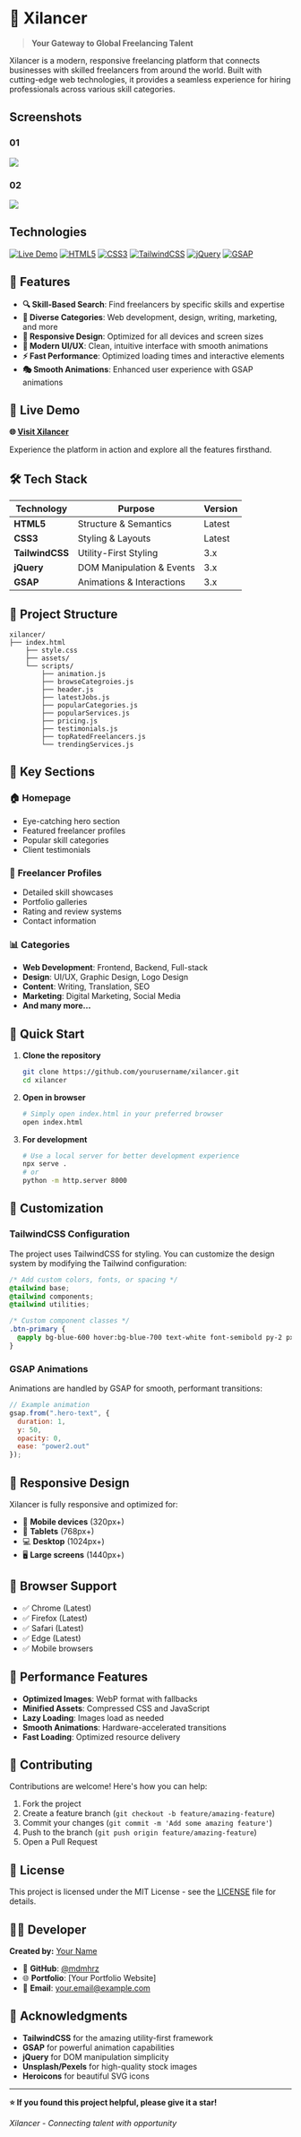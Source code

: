 # 💼 Xilancer

> **Your Gateway to Global Freelancing Talent**

Xilancer is a modern, responsive freelancing platform that connects businesses with skilled freelancers from around the world. Built with cutting-edge web technologies, it provides a seamless experience for hiring professionals across various skill categories.

## Screenshots
### 01
<img src="./assets/screenshot_5.png"/>

### 02
<img src="./assets/fullpage.png"/>

## Technologies

[![Live Demo](https://img.shields.io/badge/Live%20Demo-Visit%20Site-blue?style=for-the-badge)](https://mdmhrz.github.io/xilancer/assets)
[![HTML5](https://img.shields.io/badge/HTML5-E34F26?style=for-the-badge&logo=html5&logoColor=white)](https://html.spec.whatwg.org/)
[![CSS3](https://img.shields.io/badge/CSS3-1572B6?style=for-the-badge&logo=css3&logoColor=white)](https://www.w3.org/Style/CSS/)
[![TailwindCSS](https://img.shields.io/badge/Tailwind_CSS-38B2AC?style=for-the-badge&logo=tailwind-css&logoColor=white)](https://tailwindcss.com/)
[![jQuery](https://img.shields.io/badge/jQuery-0769AD?style=for-the-badge&logo=jquery&logoColor=white)](https://jquery.com/)
[![GSAP](https://img.shields.io/badge/GSAP-88CE02?style=for-the-badge&logo=greensock&logoColor=white)](https://greensock.com/)

## 🌟 Features

- **🔍 Skill-Based Search**: Find freelancers by specific skills and expertise
- **💼 Diverse Categories**: Web development, design, writing, marketing, and more
- **📱 Responsive Design**: Optimized for all devices and screen sizes
- **🎨 Modern UI/UX**: Clean, intuitive interface with smooth animations
- **⚡ Fast Performance**: Optimized loading times and interactive elements
- **🎭 Smooth Animations**: Enhanced user experience with GSAP animations

## 🚀 Live Demo

**🌐 [Visit Xilancer](https://mdmhrz.github.io/xilancer/)**

Experience the platform in action and explore all the features firsthand.

## 🛠️ Tech Stack

| Technology | Purpose | Version |
|------------|---------|---------|
| **HTML5** | Structure & Semantics | Latest |
| **CSS3** | Styling & Layouts | Latest |
| **TailwindCSS** | Utility-First Styling | 3.x |
| **jQuery** | DOM Manipulation & Events | 3.x |
| **GSAP** | Animations & Interactions | 3.x |

## 📁 Project Structure

```
xilancer/
├── index.html
    ├── style.css
    ├── assets/
    └── scripts/
        ├── animation.js
        ├── browseCategroies.js
        ├── header.js
        ├── latestJobs.js
        ├── popularCategories.js
        ├── popularServices.js
        ├── pricing.js
        ├── testimonials.js
        ├── topRatedFreelancers.js
        └── trendingServices.js
```

## 🎯 Key Sections

### 🏠 **Homepage**
- Eye-catching hero section
- Featured freelancer profiles
- Popular skill categories
- Client testimonials

### 👥 **Freelancer Profiles**
- Detailed skill showcases
- Portfolio galleries
- Rating and review systems
- Contact information

### 📊 **Categories**
- **Web Development**: Frontend, Backend, Full-stack
- **Design**: UI/UX, Graphic Design, Logo Design
- **Content**: Writing, Translation, SEO
- **Marketing**: Digital Marketing, Social Media
- **And many more...**

## 🚀 Quick Start

1. **Clone the repository**
   ```bash
   git clone https://github.com/yourusername/xilancer.git
   cd xilancer
   ```

2. **Open in browser**
   ```bash
   # Simply open index.html in your preferred browser
   open index.html
   ```

3. **For development**
   ```bash
   # Use a local server for better development experience
   npx serve .
   # or
   python -m http.server 8000
   ```

## 🎨 Customization

### TailwindCSS Configuration
The project uses TailwindCSS for styling. You can customize the design system by modifying the Tailwind configuration:

```css
/* Add custom colors, fonts, or spacing */
@tailwind base;
@tailwind components;
@tailwind utilities;

/* Custom component classes */
.btn-primary {
  @apply bg-blue-600 hover:bg-blue-700 text-white font-semibold py-2 px-4 rounded;
}
```

### GSAP Animations
Animations are handled by GSAP for smooth, performant transitions:

```javascript
// Example animation
gsap.from(".hero-text", {
  duration: 1,
  y: 50,
  opacity: 0,
  ease: "power2.out"
});
```

## 📱 Responsive Design

Xilancer is fully responsive and optimized for:
- 📱 **Mobile devices** (320px+)
- 📱 **Tablets** (768px+)
- 💻 **Desktop** (1024px+)
- 🖥️ **Large screens** (1440px+)

## 🔧 Browser Support

- ✅ Chrome (Latest)
- ✅ Firefox (Latest)
- ✅ Safari (Latest)
- ✅ Edge (Latest)
- ✅ Mobile browsers

## 🎯 Performance Features

- **Optimized Images**: WebP format with fallbacks
- **Minified Assets**: Compressed CSS and JavaScript
- **Lazy Loading**: Images load as needed
- **Smooth Animations**: Hardware-accelerated transitions
- **Fast Loading**: Optimized resource delivery

## 🤝 Contributing

Contributions are welcome! Here's how you can help:

1. Fork the project
2. Create a feature branch (`git checkout -b feature/amazing-feature`)
3. Commit your changes (`git commit -m 'Add some amazing feature'`)
4. Push to the branch (`git push origin feature/amazing-feature`)
5. Open a Pull Request

## 📄 License

This project is licensed under the MIT License - see the [LICENSE](LICENSE) file for details.

## 👨‍💻 Developer

**Created by:** [Your Name](https://github.com/mdmhrz)

- 🐙 **GitHub**: [@mdmhrz](https://github.com/mdmhrz)
- 🌐 **Portfolio**: [Your Portfolio Website]
- 📧 **Email**: your.email@example.com

## 🙏 Acknowledgments

- **TailwindCSS** for the amazing utility-first framework
- **GSAP** for powerful animation capabilities  
- **jQuery** for DOM manipulation simplicity
- **Unsplash/Pexels** for high-quality stock images
- **Heroicons** for beautiful SVG icons

---

**⭐ If you found this project helpful, please give it a star!**

*Xilancer - Connecting talent with opportunity*
